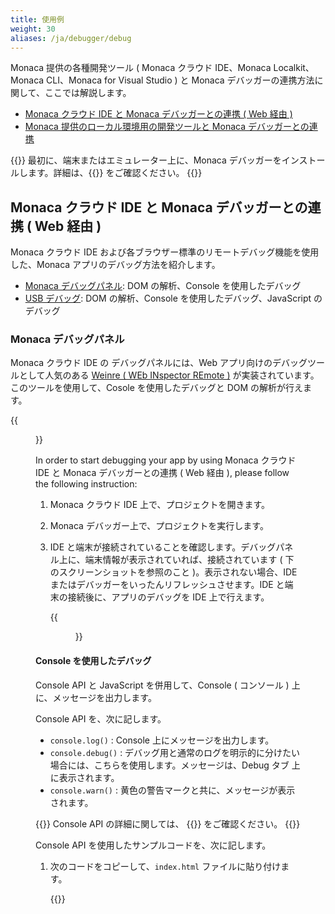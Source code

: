 ```yaml
---
title: 使用例
weight: 30
aliases: /ja/debugger/debug
---
```


Monaca 提供の各種開発ツール ( Monaca クラウド IDE、Monaca
Localkit、Monaca CLI、Monaca for Visual Studio ) と Monaca
デバッガーの連携方法に関して、ここでは解説します。

- [Monaca クラウド IDE と Monaca デバッガーとの連携 ( Web 経由 )](#monaca-クラウド-ide-と-monaca-デバッガーとの連携-web-経由)
- [Monaca 提供のローカル環境用の開発ツールと Monaca デバッガーとの連携](#monaca-提供のローカル環境用の開発ツールと-monaca-デバッガーとの連携)

{{<note>}}
最初に、端末またはエミュレーター上に、Monaca
デバッガーをインストールします。詳細は、{{<link href="../installation" title="Monaca デバッガーのインストール方法">}}
をご確認ください。
{{</note>}}

## Monaca クラウド IDE と Monaca デバッガーとの連携 ( Web 経由 )

Monaca クラウド IDE
および各ブラウザー標準のリモートデバッグ機能を使用した、Monaca
アプリのデバッグ方法を紹介します。

-   [Monaca デバッグパネル](#debugger-debug-panel): DOM の解析、Console を使用したデバッグ
-   [USB デバッグ](#debugger-usb-debug): DOM の解析、Console
    を使用したデバッグ、JavaScript のデバッグ

### Monaca デバッグパネル

Monaca クラウド IDE の デバッグパネルには、Web
アプリ向けのデバッグツールとして人気のある [Weinre ( WEb INspector REmote )](https://people.apache.org/~pmuellr/weinre/docs/latest/)
が実装されています。このツールを使用して、Cosole を使用したデバッグと
DOM の解析が行えます。

{{<figure src="/images/debugger/manual/debug/1.png" title="Monaca クラウド IDE 上の デバッグパネル">}}

In order to start debugging your app by using Monaca クラウド IDE と
Monaca デバッガーとの連携 ( Web 経由 ), please follow the following
instruction:

1.  Monaca クラウド IDE 上で、プロジェクトを開きます。
2.  Monaca デバッガー上で、プロジェクトを実行します。
3.  IDE
    と端末が接続されていることを確認します。デバッグパネル上に、端末情報が表示されていれば、接続されています
    ( 下のスクリーンショットを参照のこと )。表示されない場合、IDE
    またはデバッガーをいったんリフレッシュさせます。IDE
    と端末の接続後に、アプリのデバッグを IDE 上で行えます。

    {{<figure src="/images/debugger/manual/debug/2.png">}}

#### Console を使用したデバッグ

Console API と JavaScript を併用して、Console ( コンソール )
上に、メッセージを出力します。

Console API を、次に記します。

-   `console.log()` : Console 上にメッセージを出力します。
-   `console.debug()` :
    デバッグ用と通常のログを明示的に分けたい場合には、こちらを使用します。メッセージは、Debug
    タブ 上に表示されます。
-   `console.warn()` :
    黄色の警告マークと共に、メッセージが表示されます。

{{<note>}}
    Console API の詳細に関しては、 {{<link href="https://developer.chrome.com/devtools/docs/console-api" title="Console API references ( Google Developers )">}} をご確認ください。
{{</note>}}

Console API を使用したサンプルコードを、次に記します。

1.  次のコードをコピーして、`index.html` ファイルに貼り付けます。

    {{<highlight html>}}
<!DOCTYPE HTML>
<html>
    <head>
        <meta charset="utf-8">
        <meta name="viewport" content="width=device-width, height=device-height, initial-scale=1, maximum-scale=1, user-scalable=no">
        <script src="components/loader.js"></script>
        <link rel="stylesheet" href="components/loader.css">
        <link rel="stylesheet" href="css/style.css">
        <script>
            var a = 1;
            var b = 2;

            function debug(){
                var c = a + b;
                console.log("debug() function is executed!");
                console.log("executed! variable c is " + c);
            }

            debug();
        </script>
    </head>
    <body>
        <h1>Hello World!</h1>
    </body>
</html>
    {{</highlight>}}

2.  ファイルを保存して、Monaca デバッガーと Monaca クラウド IDE
    を接続します。次に、Monaca クラウド IDE
    上で、プロジェクトを実行します ( \[ 実機デバッグ \]
    メニューをクリック )。次に、下の 2
    つのスクリーンショットのようなメッセージが、Monaca クラウド IDE
    のデバッグパネル上および Monaca
    デバッガーのアプリログ上に、それぞれ表示されていることを確認します。

    {{<figure src="/images/debugger/manual/debug/3.png" title="Monaca クラウド IDE の デバッグパネル上">}}
    {{<figure src="/images/debugger/manual/debug/6.png" title="Monaca デバッガーのアプリログ上" width="300">}}

3.  デバッグパネル上で、次のように、アプリのエラーログも確認できます。

    {{<figure src="/images/debugger/manual/debug/4.png">}}

#### DOM の解析

DOM ( Document Object Model )
の解析ツールを使用して、次の処理ができます。

-   現在開いているページの DOM 構造が表示されます。
-   現在開いているページの DOM 構造と CSS
    を修正でき、ページ側にもリアルタイムで反映されます。

詳細に関しては、 [スタイルと DOM の修正 ( 英語サイト)](https://developer.chrome.com/devtools/docs/dom-and-styles)
をご確認ください。

{{<figure src="/images/debugger/manual/debug/5.png" title="デバッグパネル上での DOM 解析">}}

### USB デバッグ

USB デバッグを有効化すると、次の操作を行えます。

-   Console を使用したデバッグ : Console
    上で、メッセージの出力とデバッグセッションを行えます。
-   DOM の解析 : DOM
    の構造の確認と修正を行えます。また、リアルタイムで、更新を反映できます。
-   JavaScript のデバッグ : JavaScript
    パフォーマンスの分析、分析ポイント ( ブレークポイント )
    のセット、実行処理の制御を行えます。

USB デバッグ使用時に利用できるデバッグ方法は、次のとおりです。

1.  iOS
    端末を使用している場合には、[Safari のリモートデバッグ機能](#usb-debugging-ios)
    を利用できます。
2.  Android
    端末を使用している場合には、[Chrome のリモートデバッグ機能](#usb-debugging-android)
    を利用できます。

#### Safari のリモートデバッグ機能 ( iOS と Mac が対象 )

{{<note>}}
    USB デバッグを使用してデバッグをする場合、事前に行う設定がいくつかあります。詳細は、 {{<link href="#pre-debug-app" title="USB デバッグの事前準備">}} をご確認ください。
{{</note>}}

1.  USB ケーブルを使用して、iOS 端末と Mac を接続します。
2.  カスタムビルド版 Monaca デバッガー上で、Monaca
    プロジェクトを実行します。
3.  Safari を開いて、 `開発`
    メニューを選択します。表示されるリスト内に、開発者の iOS
    端末名が表示されますので、選択します。表示されたサブメニューから、Monaca
    アプリ内で使用しているページを選択します。

    {{<figure src="/images/debugger/manual/debug/9.png">}}

4.  Web
    インスペクタ画面が表示されます。ここでは、総合的にアプリを検証できます
    ( HTTP リクエストのタイムライン表示、JavaScript
    のプロファイリング、DOM ツリーの操作など )。Web
    インスペクタの使用方法に関しては、こちらの [Safari Web
    インスペクタの使用方法 ( 英語サイト)](https://developer.apple.com/library/ios/documentation/AppleApplications/Conceptual/Safari_Developer_Guide/Introduction/Introduction.html#//apple_ref/doc/uid/TP40007874)
    をご確認ください。

    {{<figure src="/images/debugger/manual/debug/10.png">}}

#### Chrome のリモートデバッグ機能 ( Google Chrome ブラウザーを使用した Android アプリ開発が対象 )

{{<note>}}
    USB デバッグを使用してデバッグをする場合、事前に行う設定がいくつかあります。詳細は、 {{<link href="#pre-debug-app" title="USB デバッグの事前準備">}} をご確認ください。
{{</note>}}

1.  USB ケーブルを使用して、Android 端末と PC を接続します。
2.  Monaca デバッガー上で、Monoca プロジェクトを実行します。
3.  Chrome のアドレスバーに、 `chrome://inspect/` と入力します。
4.  「 Devices 」 ページが表示されます。次に、接続した Android
    端末が表示されていることを確認して、端末情報の下に表示されている
    {{<guilabel name="inspect">}} をクリックします。

    {{<figure src="/images/debugger/manual/debug/7.png">}}

5.  Chrome DevTools が起動します。ここまでの手順で、Monaca
    アプリをデバッグする準備が整いました。Chrome DevTools
    の使用方法は、[こちら ( 英語サイト)](https://developer.chrome.com/devtools) をご確認ください。

    {{<figure src="/images/debugger/manual/debug/8.png">}}

## Monaca 提供のローカル環境用の開発ツールと Monaca デバッガーとの連携

Monaca 提供のローカル環境用の開発ツールには、Monaca CLI、Monaca
Localkit、Monaca for Visual Studio があります。

### USB デバッグの事前準備

<table class="small">
    <tr>
        <th width="15%">プラットフォーム</th>
        <th>iOS</th>
        <th>Android</th>
    </tr>
    <tr>
        <td><b>Monaca デバッガー</b></td>
        <td><a href="../installation/debugger_ios/#custom-debugger-ios">カスタムビルド版 Monaca デバッガーのみ</a></td>
        <td>ストア版またはカスタムビルド版の <a href="../installation/debugger_android/">Monaca デバッガー</a></td>
    </tr>
    <tr>
        <td><b>ドライバーのインストール</b></td>
        <td>Windows の場合、iTunes をインストールして、iOS 端末用のドライバーを入手します。Mac OS X の場合、必要なドライバーは、インストールされています。</td>
        <td>Windows の場合、端末製造元の Web サイトから、端末用の対象のドライバーを入手します。Mac OS X の場合、必要なドライバーを、システム側で自動で検知してくれます。</td>
    </tr>
    <tr>
        <td><b>USB デバッグ の有効化</b></td>
        <td>iOS 端末上で、[ Web インスペクタ ] を有効化します。
            <ul>
                <li><code>設定 ‣ Safari</code> を選択します。</li>
                <li>下にスクロールして、 <code>詳細</code> を選択します。</li>
                <li><code>Web インスペクタ</code> を ON にします。</li>
            </ul>
        </td>
        <td>Android 端末上で、[ USB デバッグ ( USB debugging ) ] を有効化します。
            <ul>
                <li><code>設定 ‣ 端末情報 / タブレット情報</code> を選択して、ビルド番号を数回タップします。</li>
                <li><code>開発者向けオプション</code> を選択します。</li>
                <li><code>USB デバッグ</code> を選択します。</li>
            </ul>
        </td>
    </tr>
    <tr>
        <td><b>コネクションの信頼</b></td>
        <td>端末上に、コンピューターの信頼性を確認する画面が表示されます。[ 信頼する ] を選択して、コンピューター側と接続します。</td>
        <td>端末上に、コンピューターの信頼性を確認する画面が表示されます。[ 信頼する ] を選択して、コンピューター側と接続します。</td>
    </tr>
</table>

### Monaca 提供のローカル環境用の開発ツールと USB デバッグ

デバッグの手順を、次に記します。

1.  Monaca デバッガーとホスト PC をペアリングします。ホスト PC
    とは、Monaca 提供のローカル環境用の開発ツール ( Monaca
    Localkit、Monaca CLI、Monaca for Visual Studio ) を実行している PC
    を指します。各開発ツール上でのペアリング方法は、次のリンク先をご確認ください。

    -   [Monaca Localkit 上でのペアリング方法](/ja/products_guide/monaca_localkit/pairing_debugging)
    -   [Monaca CLI 上でのペアリング方法](/ja/products_guide/monaca_cli/pairing_debugging)
    -   [Monaca for Visual Studio 上でのペアリング方法](/ja/products_guide/monaca_vs/pairing_debugging)

2.  実行するプロジェクトを選択します。
3.  下のスクリーンショット内で、赤色で示された、デバッガーのメニューをクリックします。

    {{<figure src="/images/debugger/manual/debug/11.png" width="300">}}  

4.  [ インスペクタ ] ボタンをクリックして、USB デバッグを開始します。

    {{<figure src="/images/debugger/manual/debug/12.png" width="300">}}  

5.  Chrome DevTools または Safari の Web インスペクタがホスト PC
    側で起動されているか確認します。起動されていない場合、troubleshoot\_inspector
    をご確認ください。また、併せて、次のリンク先もご確認ください。

    - [Safari の Web インスペクタの使用方法 ( 外部サイト)](https://developer.apple.com/library/safari/documentation/AppleApplications/Conceptual/Safari_Developer_Guide/Introduction/Introduction.html)
    - [Chrome DevTools の使用方法 ( 外部サイト )](https://developer.chrome.com/devtools)

    {{<figure src="/images/debugger/manual/debug/13.png">}}  

参考ページ

- [機能の概要]({{<ref "features.ja.md">}})
- [インストール方法](../installation)
- [トラブルシューティング ガイド](../troubleshooting)


